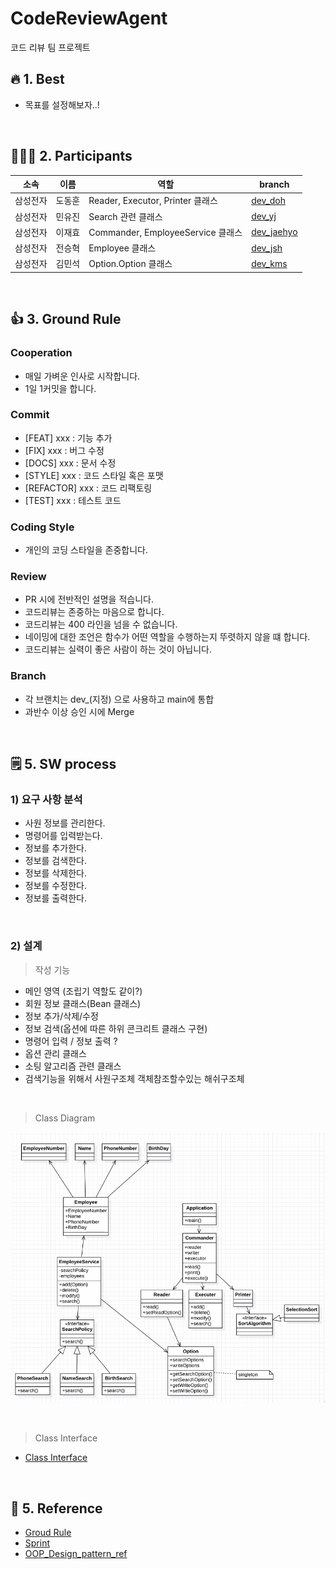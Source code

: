# CodeReviewAgent
코드 리뷰 팀 프로젝트

## :fire: 1. Best
- 목표를 설정해보자..!

<br>

## 🧑‍🤝‍🧑 2. Participants
|소속|이름|역할|branch|
|------|---|---|----|
|삼성전자|도동훈|Reader, Executor, Printer 클래스|[dev_doh](https://github.com/dheldh77/Best/tree/dev_doh)|
|삼성전자|민유진|Search 관련 클래스|[dev_yj](https://github.com/dheldh77/Best/tree/dev_yj)|
|삼성전자|이재효|Commander, EmployeeService 클래스|[dev_jaehyo](https://github.com/dheldh77/Best/tree/dev_jaehyo)|
|삼성전자|전승혁|Employee 클래스|[dev_jsh](https://github.com/dheldh77/Best/tree/dev_jsh)|
|삼성전자|김민석|Option.Option 클래스|[dev_kms](https://github.com/dheldh77/Best/tree/dev_kms)|

<br>

## 👍 3. Ground Rule

### Cooperation
- 매일 가벼운 인사로 시작합니다.
- 1일 1커밋을 합니다.

### Commit 
- [FEAT] xxx : 기능 추가
- [FIX] xxx : 버그 수정
- [DOCS] xxx : 문서 수정
- [STYLE] xxx : 코드 스타일 혹은 포맷 
- [REFACTOR] xxx : 코드 리팩토링
- [TEST] xxx : 테스트 코드

### Coding Style
- 개인의 코딩 스타일을 존중합니다.

### Review 
- PR 시에 전반적인 설명을 적습니다.
- 코드리뷰는 존중하는 마음으로 합니다.
- 코드리뷰는 400 라인을 넘을 수 없습니다.
- 네이밍에 대한 조언은 함수가 어떤 역할을 수행하는지 뚜렷하지 않을 떄 합니다.
- 코드리뷰는 실력이 좋은 사람이 하는 것이 아닙니다.

### Branch
- 각 브랜치는 dev_(지정) 으로 사용하고 main에 통합
- 과반수 이상 승인 시에 Merge

<br>

## 🗒️ 5. SW process
### 1) 요구 사항 분석
- 사원 정보를 관리한다.
- 명령어를 입력받는다.
- 정보를 추가한다.
- 정보를 검색한다.
- 정보를 삭제한다.
- 정보를 수정한다.
- 정보를 출력한다.

<br>

### 2) 설계
> 작성 기능
- 메인 영역 (조립기 역할도 같이?)
- 회원 정보 클래스(Bean 클래스)
- 정보 추가/삭제/수정
- 정보 검색(옵션에 따른 하위 콘크리트 클래스 구현)
- 명령어 입력 / 정보 출력 ?
- 옵션 관리 클래스
- 소팅 알고리즘 관련 클래스
- 검색기능을 위해서 사원구조체 객체참조할수있는 해쉬구조체

<br>

> Class Diagram

![Class Diagram](DesignDocumetation/KakaoTalk_Photo_2022-04-15-09-28-28.png)

<br>

> Class Interface
- [Class Interface](https://github.com/dheldh77/Best/blob/dev_kms/DesignDocumetation/methodSignature.md)

<br>

## 📘 5. Reference
- [Groud Rule](https://app.sli.do/event/bE61HmGBotM1S8qv1BtLS2/live/polls)
- [Sprint](https://carnation-belief-5ee.notion.site/bf110aee0db8430bad07e9a0378b1cbf?v=5506304380b84935a5c6a0923827244b)
- [OOP_Design_pattern_ref](https://carnation-belief-5ee.notion.site/3-Architect-Design-680ae934fd0044a3908c3dfc7b53d9ec)
